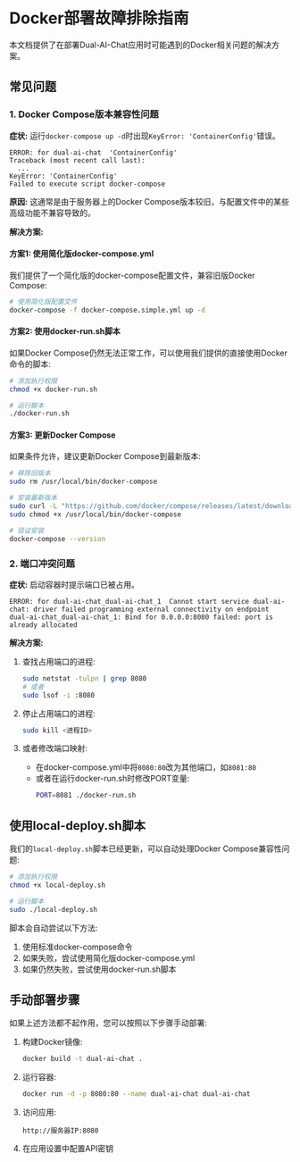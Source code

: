 # Docker部署故障排除指南

本文档提供了在部署Dual-AI-Chat应用时可能遇到的Docker相关问题的解决方案。

## 常见问题

### 1. Docker Compose版本兼容性问题

**症状:** 运行`docker-compose up -d`时出现`KeyError: 'ContainerConfig'`错误。

```
ERROR: for dual-ai-chat  'ContainerConfig'
Traceback (most recent call last):
  ...
KeyError: 'ContainerConfig'
Failed to execute script docker-compose
```

**原因:** 这通常是由于服务器上的Docker Compose版本较旧，与配置文件中的某些高级功能不兼容导致的。

**解决方案:**

#### 方案1: 使用简化版docker-compose.yml

我们提供了一个简化版的docker-compose配置文件，兼容旧版Docker Compose:

```bash
# 使用简化版配置文件
docker-compose -f docker-compose.simple.yml up -d
```

#### 方案2: 使用docker-run.sh脚本

如果Docker Compose仍然无法正常工作，可以使用我们提供的直接使用Docker命令的脚本:

```bash
# 添加执行权限
chmod +x docker-run.sh

# 运行脚本
./docker-run.sh
```

#### 方案3: 更新Docker Compose

如果条件允许，建议更新Docker Compose到最新版本:

```bash
# 移除旧版本
sudo rm /usr/local/bin/docker-compose

# 安装最新版本
sudo curl -L "https://github.com/docker/compose/releases/latest/download/docker-compose-$(uname -s)-$(uname -m)" -o /usr/local/bin/docker-compose
sudo chmod +x /usr/local/bin/docker-compose

# 验证安装
docker-compose --version
```

### 2. 端口冲突问题

**症状:** 启动容器时提示端口已被占用。

```
ERROR: for dual-ai-chat_dual-ai-chat_1  Cannot start service dual-ai-chat: driver failed programming external connectivity on endpoint dual-ai-chat_dual-ai-chat_1: Bind for 0.0.0.0:8080 failed: port is already allocated
```

**解决方案:**

1. 查找占用端口的进程:
   ```bash
   sudo netstat -tulpn | grep 8080
   # 或者
   sudo lsof -i :8080
   ```

2. 停止占用端口的进程:
   ```bash
   sudo kill <进程ID>
   ```

3. 或者修改端口映射:
   - 在docker-compose.yml中将`8080:80`改为其他端口，如`8081:80`
   - 或者在运行docker-run.sh时修改PORT变量:
     ```bash
     PORT=8081 ./docker-run.sh
     ```

## 使用local-deploy.sh脚本

我们的`local-deploy.sh`脚本已经更新，可以自动处理Docker Compose兼容性问题:

```bash
# 添加执行权限
chmod +x local-deploy.sh

# 运行脚本
sudo ./local-deploy.sh
```

脚本会自动尝试以下方法:
1. 使用标准docker-compose命令
2. 如果失败，尝试使用简化版docker-compose.yml
3. 如果仍然失败，尝试使用docker-run.sh脚本

## 手动部署步骤

如果上述方法都不起作用，您可以按照以下步骤手动部署:

1. 构建Docker镜像:
   ```bash
   docker build -t dual-ai-chat .
   ```

2. 运行容器:
   ```bash
   docker run -d -p 8080:80 --name dual-ai-chat dual-ai-chat
   ```

3. 访问应用:
   ```
   http://服务器IP:8080
   ```

4. 在应用设置中配置API密钥
